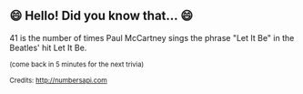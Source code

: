 ## :smile: Hello! Did you know that... :smile:
41 is the number of times Paul McCartney sings the phrase "Let It Be" in the Beatles' hit Let It Be.

<sup>(come back in 5 minutes for the next trivia)</sup>


<sup>Credits: http://numbersapi.com</sup>
